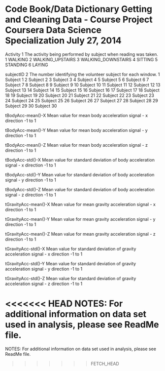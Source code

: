 Code Book/Data Dictionary
Getting and Cleaning Data - Course Project
Coursera Data Science Specialization
July 27, 2014
========================================================

Activity 1
	The activity being performed by subject when reading was taken. 
		1 WALKING
		2 WALKING_UPSTAIRS
		3 WALKING_DOWNSTAIRS
		4 SITTING
		5 STANDING
		6 LAYING

subjectID 2
	The number identifying the volunteer subject for each window. 
		1 Subject 1
		2 Subject 2
		3 Subject 3
		4 Subject 4
		5 Subject 5
		6 Subject 6
		7 Subject 7
		8 Subject 8
		9 Subject 9
		10 Subject 10
		11 Subject 11
		12 Subject 12
		13 Subject 13
		14 Subject 14
		15 Subject 15
		16 Subject 16
		17 Subject 17
		18 Subject 18
		19 Subject 19
		20 Subject 20
		21 Subject 21
		22 Subject 22
		23 Subject 23
		24 Subject 24
		25 Subject 25
		26 Subject 26
		27 Subject 27
		28 Subject 28
		29 Subject 29
		30 Subject 30

tBodyAcc-mean()-X
	Mean value for mean body acceleration signal - x direction
		-1 to 1
		
tBodyAcc-mean()-Y
	Mean value for mean body acceleration signal - y direction
		-1 to 1
		
tBodyAcc-mean()-Z
	Mean value for mean body acceleration signal - z direction
		-1 to 1
		
tBodyAcc-std()-X
	Mean value for standard deviation of body acceleration signal - x direction
		-1 to 1
		
tBodyAcc-std()-Y
	Mean value for standard deviation of body acceleration signal - y direction
		-1 to 1
		
tBodyAcc-std()-Z
	Mean value for standard deviation of body acceleration signal - z direction
		-1 to 1
		
tGravityAcc-mean()-X
	Mean value for mean gravity acceleration signal - x direction
		-1 to 1
		
tGravityAcc-mean()-Y
	Mean value for mean gravity acceleration signal - y direction
		-1 to 1
		
tGravityAcc-mean()-Z
	Mean value for mean gravity acceleration signal - z direction
		-1 to 1
		
tGravityAcc-std()-X
	Mean value for standard deviation of gravity acceleration signal - x direction
		-1 to 1
		
tGravityAcc-std()-Y
	Mean value for standard deviation of gravity acceleration signal - y direction
		-1 to 1
		
tGravityAcc-std()-Z
	Mean value for standard deviation of gravity acceleration signal - z direction
		-1 to 1

<<<<<<< HEAD
NOTES: For additional information on data set used in analysis, please see ReadMe file. 
=======
NOTES: For additional information on data set used in analysis, please see ReadMe file. 
>>>>>>> FETCH_HEAD
